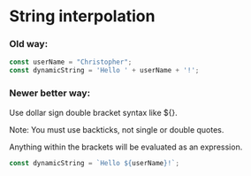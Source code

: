 # String interpolation

### Old way:

```js
const userName = "Christopher";
const dynamicString = 'Hello ' + userName + '!';
```

### Newer better way:
Use dollar sign double bracket syntax like ${}.

Note: You must use backticks, not single or double quotes.

Anything within the brackets will be evaluated as an expression.

```js
const dynamicString = `Hello ${userName}!`;
```

